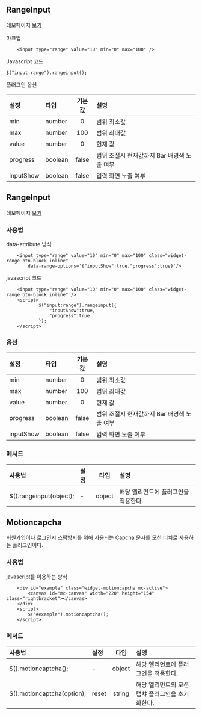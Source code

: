 <!--
layout: 'post'
section: 'Cornerstone Framework'
title: '범위인풋'
outline: '범위인풋'
date: '2012-11-16'
tagstr: 'widget'
order: '[4, 3, 10]'
thumbnail: '4.3.10.range_input.png'
-->

## RangeInput

데모페이지 [보기](http://tinyurl.com/9uc6kvt)

마크업

``` cm
	<input type="range" value="10" min="0" max="100" />
```

Javascript 코드

	$("input:range").rangeinput();

플러그인 옵션

설정 | 타입 | 기본값 | 설명
:---- | :---- | :----: | :----
min | number | 0 | 범위 최소값
max | number | 100 | 범위 최대값
value | number | 0 | 현재 값
progress | boolean | false | 범위 조절시 현재값까지 Bar 배경색 노출 여부
inputShow | boolean | false | 입력 화면 노출 여부


## RangeInput

데모페이지 [보기](http://tinyurl.com/9uc6kvt)

### 사용법 
data-attribute 방식
``` cm
	<input type="range" value="10" min="0" max="100" class="widget-range btn-block inline"
		data-range-options='{"inputShow":true,"progress":true}'/>
```


javascript 코드
``` cm
	<input type="range" value="10" min="0" max="100" class="widget-range btn-block inline" />
	<script>
			$("input:range").rangeinput({
				"inputShow":true,
				"progress":true
			});
	</script>
```

### 옵션

설정 | 타입 | 기본값 | 설명
:---- | :---- | :----: | :----
min | number | 0 | 범위 최소값
max | number | 100 | 범위 최대값
value | number | 0 | 현재 값
progress | boolean | false | 범위 조절시 현재값까지 Bar 배경색 노출 여부
inputShow | boolean | false | 입력 화면 노출 여부
        

### 메서드

사용법 | 설정 | 타입 | 설명
:-- | :-- | :-: | :--
$().rangeinput(object); | - | object | 해당 엘리먼트에 플러그인을 적용한다.

## Motioncapcha
회원가입이나 로그인시 스팸방지를 위해 사용되는 Capcha 문자를 모션 터치로 사용하는 플러그인이다.

### 사용법

javascript를 이용하는 방식


``` cm
	<div id="example" class="widget-motioncapcha mc-active">
		<canvas id="mc-canvas" width="220" height="154" class="rightbracket"></canvas>
	</div>
	<script>
		$("#example").motioncaptcha();
	</script>
```

### 메서드

사용법 | 설정 | 타입 | 설명
:-- | :-- | :-: | :--
$().motioncaptcha(); | - | object | 해당 엘리먼트에 플러그인을 적용한다.
$().motioncaptcha(option); | reset | string | 해당 엘리먼트의 모션캡챠 플러그인을 초기화한다.
